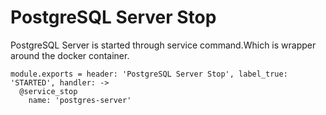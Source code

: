 
# PostgreSQL Server Stop

PostgreSQL Server is started through service command.Which is wrapper around 
the docker container.

    module.exports = header: 'PostgreSQL Server Stop', label_true: 'STARTED', handler: ->
      @service_stop
        name: 'postgres-server'
